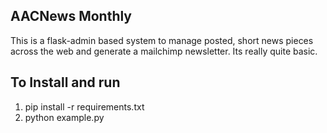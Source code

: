 ## AACNews Monthly

This is a flask-admin based system to manage posted, short news pieces across the web and generate a mailchimp newsletter. Its really quite basic. 

## To Install and run

1. pip install -r requirements.txt
2. python example.py

